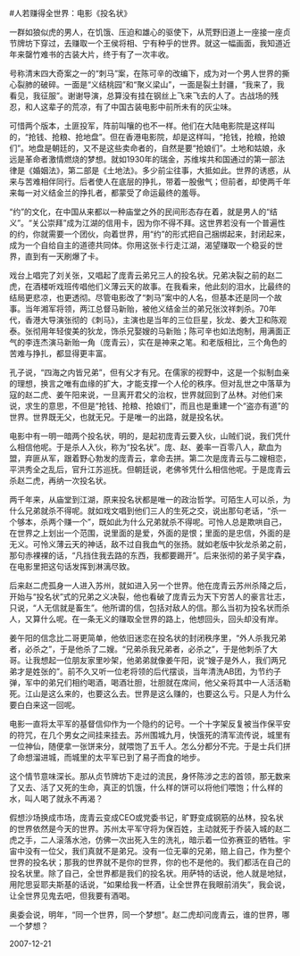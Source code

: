 #人若赚得全世界：电影《投名状》
   

   一群如狼似虎的男人，在饥饿、压迫和雄心的驱使下，从荒野旧道上一座接一座贞节牌坊下穿过，去赚取一个王侯将相、宁有种乎的世界。就这一幅画面，我知道近年来罄竹难书的古装大片，终于有了一次丰收。

   号称清末四大奇案之一的“刺马”案，在陈可辛的改编下，成为对一个男人世界的撕心裂肺的破碎。一面是“义结桃园”和“聚义梁山”，一面是裂土封疆，“我来了，我看见，我征服”。谢谢导演，总算没有挂在钢丝上飞来飞去的人了。古战场的残忍，和人这辈子的荒凉，有了中国古装电影中前所未有的灰尘味。

   可惜两个版本，土匪投军，阵前叫嚷的也不一样。他们在大陆电影院是这样叫的，“抢钱、抢粮、抢地盘”。但在香港电影院，却是这样叫，“抢钱，抢粮，抢娘们”。地盘是朝廷的，又不是这些卖命者的，自然是要“抢娘们”。土地和姑娘，永远是革命者激情燃烧的梦想。就如1930年的瑞金，苏维埃共和国通过的第一部法律是《婚姻法》，第二部是《土地法》。多少前尘往事，大抵如此。世界的诱惑，从来与苦难相伴同行。后者使人在底层的挣扎，带着一股傲气；但前者，却使两千年来每一对义结金兰的挣扎者，都蒙受了命运最终的羞辱。

   “约”的文化，在中国从来都以一种庙堂之外的民间形态存在着，就是男人的“结义”。“关公崇拜”成为江湖的信用卡，因为你不得不拜。这世界若没有一个普遍性的约，你就需要一个团伙，向着世界，用“约”的形式把自己捆绑起来，封闭起来，成为一个自给自主的道德共同体。你用这张卡行走江湖，渴望赚取一个稳妥的世界，直到有一天刷爆了卡。

   戏台上唱完了刘关张，又唱起了庞青云弟兄三人的投名状。兄弟决裂之前的赵二虎，在酒楼听戏班传唱他们义薄云天的故事。在我看来，他此刻的泪水，比最终的结局更悲凉，也更透彻。尽管电影改了“刺马”案中的人名，但基本还是同一个故事。当年湘军将领，两江总督马新贻，被他义结金兰的弟兄张汶祥刺杀。70年代，香港大导演张彻的《刺马》，主演也是当年的三位巨星，狄龙、姜大卫和陈观泰。张彻用年轻俊美的狄龙，饰杀兄娶嫂的马新贻；陈可辛也如法炮制，用满面正气的李连杰演马新贻一角（庞青云），实在是神来之笔。和老版相比，三个角色的苦难与挣扎，都显得更丰富。

   孔子说，“四海之内皆兄弟”，但有父才有兄。在儒家的视野中，这是一个拟制血亲的理想，换言之唯有血缘的扩大，才能支撑一个人伦的秩序。但对乱世之中落草为寇的赵二虎、姜午阳来说，一旦离开君父的治权，世界就回到了丛林。对他们来说，求生的意思，不但是“抢钱、抢粮、抢娘们”，而且也是重建一个“盗亦有道”的世界。世界既无父，也就无兄。于是唯一的出路，就是投名状。

   电影中有一明一暗两个投名状，明的，是起初庞青云要入伙，山贼们说，我们凭什么相信他呢。于是杀人入伙，称为“投名状”。庞、赵、姜率一百零八人，歃血为盟，弃匪从军，跟着野心勃发的庞青云，拿命去拼。第二次是庞青云与二嫂相恋，平洪秀全之乱后，官升江苏巡抚。但朝廷说，老佛爷凭什么相信他呢。于是庞青云杀赵二虎，再纳一次投名状。

   两千年来，从庙堂到江湖，原来投名状都是唯一的政治哲学。可陌生人可以杀，为什么兄弟就杀不得呢。就如戏文唱到他们三人的生死之交，说出那句老话，“杀一个够本，杀两个赚一个”，既如此为什么兄弟就杀不得呢。可怜人总是欺哄自己，在世界之上划出一个范围，说里面的是爱，外面的是恨；里面的是忠信，外面的是无义。可怜义薄云天的神话，敌不过自我血气的张扬。就如老版中狄龙杀弟之前，那句赤裸裸的话，“凡挡住我去路的东西，我都要踢开”。后来张彻的弟子吴宇森，在电影里把这句话发挥到淋漓尽致。

   后来赵二虎孤身一人进入苏州，就如进入另一个世界。他在庞青云苏州杀降之后，开始与“投名状”式的兄弟之义决裂，他也看破了庞青云为天下穷苦人的豪言壮志，只说，“人无信就是畜生”。他所谓的信，包括对敌人的信。那么当初为投名状而杀人，又算什么呢。在一条无义的赚取全世界的路上，他想回头，回头却没有岸。

   姜午阳的信念比二哥更简单，他依旧迷恋在投名状的封闭秩序里，“外人杀我兄弟者，必杀之”，于是他杀了二嫂。“兄弟杀我兄弟者，必杀之”，于是他刺杀了大哥。让我想起一位朋友家里吵架，他弟弟就像姜午阳，说“嫂子是外人，我们两兄弟才是姓张的”。前不久又听一位老将领的后代摆谈，当年清洗AB团，为节约子弹，军中的弟兄们相约喝酒，喝酒壮胆，壮胆就在席间，他父亲将其中一人活活勒死。江山是这么来的，也要这么去。世界是这么赚的，也要这么亏。只是人为什么要白白来这一回呢。

   电影一直将太平军的基督信仰作为一个隐约的记号。一个十字架反复被当作保平安的符咒，在几个男女之间挂来挂去。苏州围城九月，快饿死的清军流传说，城里有一位神仙，随便拿一张饼来分，就喂饱了五千人。怎么分都分不完。于是士兵们拼了命想溜进城，而城里的太平军已到了易子而食的地步。

   这个情节意味深长。那从贞节牌坊下走过的流民，身怀陈涉之志的首领，那无数来了又去、活了又死的生命，真正的饥饿，什么样的饼可以将他们喂饱；什么样的水，叫人喝了就永不再渴？

   假想沙场换成市场，庞青云变成CEO或党委书记，旷野变成钢筋的丛林，投名状的世界依然是今天的世界。苏州太平军守将为保百姓，主动就死于乔装入城的赵二虎之手，二人滚落水池，仿佛一次出死入生的洗礼，暗示着一位弥赛亚的牺牲。宇宙中没有一位父，我们真就不是弟兄。没有一位无辜的兄弟，赔上自己，作为整个世界的投名状；那我的世界就不是你的世界，你的也不是他的。我们都活在自己的投名状里。除了自己，全世界都是我们的投名状。用萨特的话说，他人就是地狱，用陀思妥耶夫斯基的话说，“如果给我一杯酒，让全世界在我眼前消失”，我会说，让全世界见鬼去吧，但我要有酒喝。

   奥委会说，明年，“同一个世界，同一个梦想”。赵二虎却问庞青云，谁的世界，哪一个梦想？

   2007-12-21
